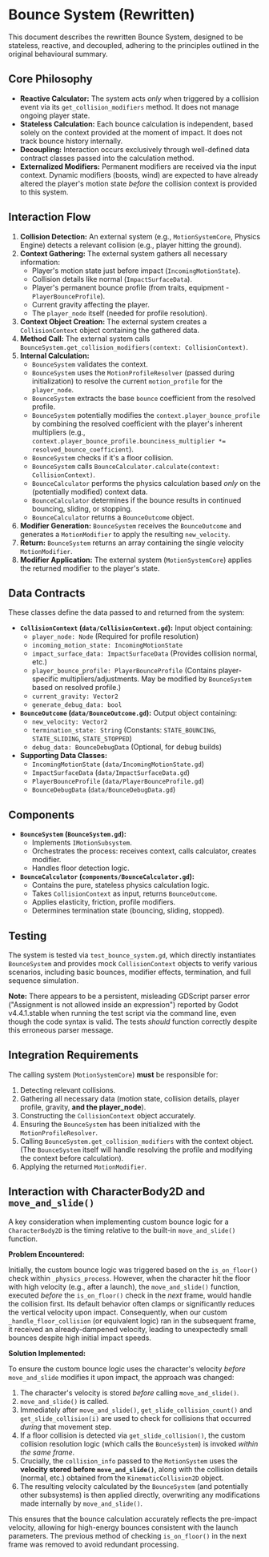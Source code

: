 # Bounce System (Rewritten)

This document describes the rewritten Bounce System, designed to be stateless, reactive, and decoupled, adhering to the principles outlined in the original behavioural summary.

## Core Philosophy

*   **Reactive Calculator:** The system acts *only* when triggered by a collision event via its `get_collision_modifiers` method. It does not manage ongoing player state.
*   **Stateless Calculation:** Each bounce calculation is independent, based solely on the context provided at the moment of impact. It does not track bounce history internally.
*   **Decoupling:** Interaction occurs exclusively through well-defined data contract classes passed into the calculation method.
*   **Externalized Modifiers:** Permanent modifiers are received via the input context. Dynamic modifiers (boosts, wind) are expected to have already altered the player's motion state *before* the collision context is provided to this system.

## Interaction Flow

1.  **Collision Detection:** An external system (e.g., `MotionSystemCore`, Physics Engine) detects a relevant collision (e.g., player hitting the ground).
2.  **Context Gathering:** The external system gathers all necessary information:
    *   Player's motion state just before impact (`IncomingMotionState`).
    *   Collision details like normal (`ImpactSurfaceData`).
    *   Player's permanent bounce profile (from traits, equipment - `PlayerBounceProfile`).
    *   Current gravity affecting the player.
    *   The `player_node` itself (needed for profile resolution).
3.  **Context Object Creation:** The external system creates a `CollisionContext` object containing the gathered data.
4.  **Method Call:** The external system calls `BounceSystem.get_collision_modifiers(context: CollisionContext)`.
5.  **Internal Calculation:**
    *   `BounceSystem` validates the context.
    *   `BounceSystem` uses the `MotionProfileResolver` (passed during initialization) to resolve the current `motion_profile` for the `player_node`.
    *   `BounceSystem` extracts the base `bounce` coefficient from the resolved profile.
    *   `BounceSystem` potentially modifies the `context.player_bounce_profile` by combining the resolved coefficient with the player's inherent multipliers (e.g., `context.player_bounce_profile.bounciness_multiplier *= resolved_bounce_coefficient`).
    *   `BounceSystem` checks if it's a floor collision.
    *   `BounceSystem` calls `BounceCalculator.calculate(context: CollisionContext)`.
    *   `BounceCalculator` performs the physics calculation based *only* on the (potentially modified) context data.
    *   `BounceCalculator` determines if the bounce results in continued bouncing, sliding, or stopping.
    *   `BounceCalculator` returns a `BounceOutcome` object.
6.  **Modifier Generation:** `BounceSystem` receives the `BounceOutcome` and generates a `MotionModifier` to apply the resulting `new_velocity`.
7.  **Return:** `BounceSystem` returns an array containing the single velocity `MotionModifier`.
8.  **Modifier Application:** The external system (`MotionSystemCore`) applies the returned modifier to the player's state.

## Data Contracts

These classes define the data passed to and returned from the system:

*   **`CollisionContext` (`data/CollisionContext.gd`):** Input object containing:
    *   `player_node: Node` (Required for profile resolution)
    *   `incoming_motion_state: IncomingMotionState`
    *   `impact_surface_data: ImpactSurfaceData` (Provides collision normal, etc.)
    *   `player_bounce_profile: PlayerBounceProfile` (Contains player-specific multipliers/adjustments. May be modified by `BounceSystem` based on resolved profile.)
    *   `current_gravity: Vector2`
    *   `generate_debug_data: bool`
*   **`BounceOutcome` (`data/BounceOutcome.gd`):** Output object containing:
    *   `new_velocity: Vector2`
    *   `termination_state: String` (Constants: `STATE_BOUNCING`, `STATE_SLIDING`, `STATE_STOPPED`)
    *   `debug_data: BounceDebugData` (Optional, for debug builds)
*   **Supporting Data Classes:**
    *   `IncomingMotionState` (`data/IncomingMotionState.gd`)
    *   `ImpactSurfaceData` (`data/ImpactSurfaceData.gd`)
    *   `PlayerBounceProfile` (`data/PlayerBounceProfile.gd`)
    *   `BounceDebugData` (`data/BounceDebugData.gd`)

## Components

*   **`BounceSystem` (`BounceSystem.gd`):**
    *   Implements `IMotionSubsystem`.
    *   Orchestrates the process: receives context, calls calculator, creates modifier.
    *   Handles floor detection logic.
*   **`BounceCalculator` (`components/BounceCalculator.gd`):**
    *   Contains the pure, stateless physics calculation logic.
    *   Takes `CollisionContext` as input, returns `BounceOutcome`.
    *   Applies elasticity, friction, profile modifiers.
    *   Determines termination state (bouncing, sliding, stopped).

## Testing

The system is tested via `test_bounce_system.gd`, which directly instantiates `BounceSystem` and provides mock `CollisionContext` objects to verify various scenarios, including basic bounces, modifier effects, termination, and full sequence simulation.

**Note:** There appears to be a persistent, misleading GDScript parser error ("Assignment is not allowed inside an expression") reported by Godot v4.4.1.stable when running the test script via the command line, even though the code syntax is valid. The tests *should* function correctly despite this erroneous parser message.

## Integration Requirements

The calling system (`MotionSystemCore`) **must** be responsible for:
1.  Detecting relevant collisions.
2.  Gathering all necessary data (motion state, collision details, player profile, gravity, **and the player_node**).
3.  Constructing the `CollisionContext` object accurately.
4.  Ensuring the `BounceSystem` has been initialized with the `MotionProfileResolver`.
5.  Calling `BounceSystem.get_collision_modifiers` with the context object. (The `BounceSystem` itself will handle resolving the profile and modifying the context before calculation).
6.  Applying the returned `MotionModifier`.

## Interaction with CharacterBody2D and `move_and_slide()`

A key consideration when implementing custom bounce logic for a `CharacterBody2D` is the timing relative to the built-in `move_and_slide()` function.

**Problem Encountered:**

Initially, the custom bounce logic was triggered based on the `is_on_floor()` check within `_physics_process`. However, when the character hit the floor with high velocity (e.g., after a launch), the `move_and_slide()` function, executed *before* the `is_on_floor()` check in the *next* frame, would handle the collision first. Its default behavior often clamps or significantly reduces the vertical velocity upon impact. Consequently, when our custom `_handle_floor_collision` (or equivalent logic) ran in the subsequent frame, it received an already-dampened velocity, leading to unexpectedly small bounces despite high initial impact speeds.

**Solution Implemented:**

To ensure the custom bounce logic uses the character's velocity *before* `move_and_slide` modifies it upon impact, the approach was changed:

1.  The character's velocity is stored *before* calling `move_and_slide()`.
2.  `move_and_slide()` is called.
3.  Immediately after `move_and_slide()`, `get_slide_collision_count()` and `get_slide_collision(i)` are used to check for collisions that occurred *during* that movement step.
4.  If a floor collision is detected via `get_slide_collision()`, the custom collision resolution logic (which calls the `BounceSystem`) is invoked *within the same frame*.
5.  Crucially, the `collision_info` passed to the `MotionSystem` uses the **velocity stored before `move_and_slide()`**, along with the collision details (normal, etc.) obtained from the `KinematicCollision2D` object.
6.  The resulting velocity calculated by the `BounceSystem` (and potentially other subsystems) is then applied directly, overwriting any modifications made internally by `move_and_slide()`.

This ensures that the bounce calculation accurately reflects the pre-impact velocity, allowing for high-energy bounces consistent with the launch parameters. The previous method of checking `is_on_floor()` in the next frame was removed to avoid redundant processing.
